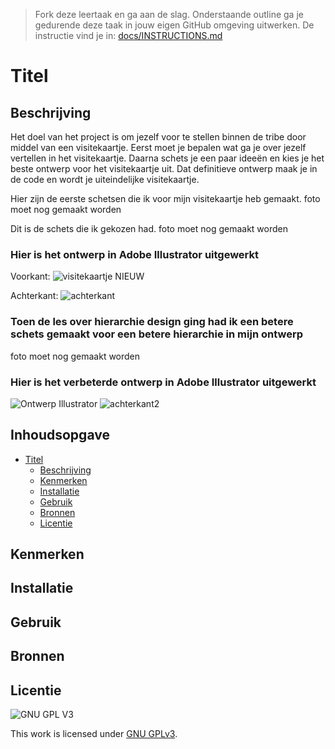 > Fork deze leertaak en ga aan de slag. Onderstaande outline ga je gedurende deze taak in jouw eigen GitHub omgeving uitwerken. De instructie vind je in: [docs/INSTRUCTIONS.md](docs/INSTRUCTIONS.md)

# Titel

## Beschrijving
<!-- Voeg een link toe naar Github Pages 🌐-->
<!-- Voeg een mooie poster visual toe 📸 -->
Het doel van het project is om jezelf voor te stellen binnen de tribe door middel van een visitekaartje. Eerst moet je bepalen wat ga je over jezelf vertellen in het visitekaartje. Daarna schets je een paar ideeën en kies je het beste ontwerp voor het visitekaartje uit. Dat definitieve ontwerp maak je in de code en wordt je uiteindelijke visitekaartje.

Hier zijn de eerste schetsen die ik voor mijn visitekaartje heb gemaakt. 
foto moet nog gemaakt worden

Dit is de schets die ik gekozen had. 
foto moet nog gemaakt worden

### Hier is het ontwerp in Adobe Illustrator uitgewerkt
Voorkant:
![visitekaartje NIEUW](https://user-images.githubusercontent.com/69635977/134399303-54dff6cc-d797-4271-b392-896765a9f126.jpg)

Achterkant:
![achterkant](https://user-images.githubusercontent.com/69635977/134398026-f4fa08ca-f0fb-473f-9fbc-18aa8be3d4d6.jpg)

### Toen de les over hierarchie design ging had ik een betere schets gemaakt voor een betere hierarchie in mijn ontwerp
foto moet nog gemaakt worden

### Hier is het verbeterde ontwerp in Adobe Illustrator uitgewerkt
![Ontwerp Illustrator](https://user-images.githubusercontent.com/69635977/134397318-a723fd22-5c68-4ed7-a34c-c4ff7edba111.png)
![achterkant2](https://user-images.githubusercontent.com/69635977/134398049-ece39a88-5ca6-475f-ac9f-a8c43b82f755.jpg)

## Inhoudsopgave

- [Titel](#titel)
  * [Beschrijving](#beschrijving)
  * [Kenmerken](#kenmerken)
  * [Installatie](#installatie)
  * [Gebruik](#gebruik)
  * [Bronnen](#bronnen)
  * [Licentie](#licentie)

## Kenmerken

## Installatie

## Gebruik

## Bronnen

## Licentie

![GNU GPL V3](https://www.gnu.org/graphics/gplv3-127x51.png)

This work is licensed under [GNU GPLv3](./LICENSE).
